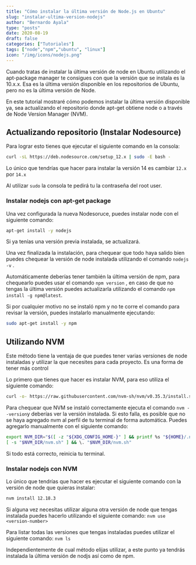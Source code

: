 ```yaml
---
title: "Cómo instalar la última versión de Node.js en Ubuntu"
slug: "instalar-ultima-version-nodejs"
author: "Bernardo Ayala"
type: "posts"
date: 2020-08-19
draft: false
categories: ["Tutoriales"]
tags: ["node","npm","ubuntu", "linux"]
icon: "/img/icons/nodejs.png"
---
```

Cuando tratas de instalar la última versión de node en Ubuntu utilizando el apt-package manager te consigues con que la versión que se instala es la 10.x.x. Esa es la última versión disponible en los repositorios de Ubuntu, pero no es la última versión de Node.

En este tutorial mostraré cómo podemos instalar la última versión disponible ya, sea actualizando el repositorio donde apt-get obtiene node o a través de Node Version Manager (NVM).

## Actualizando repositorio (Instalar Nodesource)

Para lograr esto tienes que ejecutar el siguiente comando en la consola:

```bash
curl -sL https://deb.nodesource.com/setup_12.x | sudo -E bash -
```

Lo único que tendrías que hacer para instalar la versión 14 es cambiar `12.x` por `14.x`

Al utilizar `sudo` la consola te pedirá tu la contraseña del root user.

### Instalar nodejs con apt-get package

Una vez configurada la nueva Nodesoruce, puedes instalar node con el siguiente comando:

```bash
apt-get install -y nodejs
```

Si ya tenías una versión previa instalada, se actualizará.

Una vez finalizada la instalación, para chequear que todo haya salido bien puedes chequear la versión de node instalada utilizando el comando `nodejs -v` .

Automáticamente deberías tener también la última versión de npm, para chequearlo puedes usar el comando `npm version` , en caso de que no tengas la última versión puedes actualizarla utilizando el comando `npm install -g npm@latest`.

Si por cualquier motivo no se instaló npm y no te corre el comando para revisar la versión, puedes instalarlo manualmente ejecutando:

```bash
sudo apt-get install -y npm
```

## Utilizando NVM

Este método tiene la ventaja de que puedes tener varias versiones de node instaladas y utilizar la que necesites para cada proyecto. Es una forma de tener más control

Lo primero que tienes que hacer es instalar NVM, para eso utiliza el siguiente comando:

```bash
curl -o- https://raw.githubusercontent.com/nvm-sh/nvm/v0.35.3/install.sh | bash
```

Para chequear que NVM se instaló correctamente ejecuta el comando `nvm --version`y deberías ver la versión instalada. Si esto falla, es posible que no se haya agregado nvm al perfil de tu terminal de forma automática. Puedes agregarlo manualmente con el siguiente comando:

```bash
export NVM_DIR="$([ -z "${XDG_CONFIG_HOME-}" ] && printf %s "${HOME}/.nvm" || printf %s "${XDG_CONFIG_HOME}/nvm")"
[ -s "$NVM_DIR/nvm.sh" ] && \. "$NVM_DIR/nvm.sh"
```

Si todo está correcto, reinicia tu terminal.

### Instalar nodejs con NVM

Lo único que tendrías que hacer es ejecutar el siguiente comando con la versión de node que quieras instalar:

```bash
nvm install 12.18.3
```

Si alguna vez necesitas utilizar alguna otra versión de node que tengas instalada puedes hacerlo utilizando el siguiente comando: `nvm use <version-number>`

Para listar todas las versiones que tengas instaladas puedes utilizar el siguiente comando: `nvm ls`

Independientemente de cual método elijas utilizar, a este punto ya tendrás instalada la última versión de nodjs así como de npm.